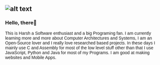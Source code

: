 ![alt text](https://i.ibb.co/Czf4Fhj/Pics-Art-05-03-07-30-56.png) 
---
### Hello, there👋


<style>
@import url('https://fonts.googleapis.com/css2?family=Poppins&display=swap');
p{
  font-family: 'Poppins', sans-serif;
 }
</style>

<p>
This is Harsh a Software enthusiast and a big Programing fan. I am currently learning more and more about Computer Architectures and Systems, I am an Open-Source lover and I really love researched based projects.
In these days I mainly use C and Assembly for most of the low level stuff other than that I use JavaScript, Python and Java for most of my Programs. 
I am good at making websites and Mobile Apps. 
</p>
